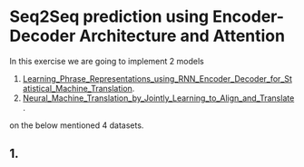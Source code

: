 # Seq2Seq prediction using Encoder-Decoder Architecture and Attention

In this exercise we are going to implement 2 models

1. [Learning_Phrase_Representations_using_RNN_Encoder_Decoder_for_Statistical_Machine_Translation](./References/Learning_Phrase_Representations_using_RNN_Encoder_Decoder_for_Statistical_Machine_Translation.ipynb).
2. [Neural_Machine_Translation_by_Jointly_Learning_to_Align_and_Translate](./References/Neural_Machine_Translation_by_Jointly_Learning_to_Align_and_Translate.ipynb).

on the below mentioned 4 datasets.

## 1. 



